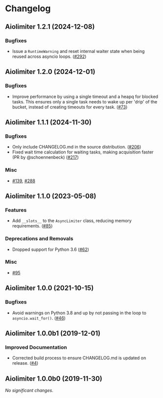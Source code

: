 # Changelog

<!--
    You should *NOT* be adding new change log entries to this file, this
    file is managed by towncrier. You *may* edit previous change logs to
    fix problems like typo corrections or such.
    To add a new change log entry, please see
    https://pip.pypa.io/en/latest/development/contributing/#news-entries
    we named the news folder "changelog.d", and use Markdown to format
    entries.

    WARNING: Don't drop the next directive!
-->

<!-- Towncrier release notes start -->

## Aiolimiter 1.2.1 (2024-12-08)


### Bugfixes

- Issue a `RuntimeWarning` and reset internal waiter state when being reused across asyncio loops. ([#292](https://github.com/mjpieters/aiolimiter/issues/292))


## Aiolimiter 1.2.0 (2024-12-01)


### Bugfixes

- Improve performance by using a single timeout and a heapq for blocked tasks.
  This ensures only a single task needs to wake up per 'drip' of the bucket,
  instead of creating timeouts for every task. ([#73](https://github.com/mjpieters/aiolimiter/issues/73))


## Aiolimiter 1.1.1 (2024-11-30)


### Bugfixes

- Only include CHANGELOG.md in the source distribution. ([#206](https://github.com/mjpieters/aiolimiter/issues/206))
- Fixed wait time calculation for waiting tasks, making acquisition faster (PR by @schoennenbeck) ([#217](https://github.com/mjpieters/aiolimiter/issues/217))



### Misc

- [#139](https://github.com/mjpieters/aiolimiter/issues/139), [#288](https://github.com/mjpieters/aiolimiter/issues/288)


## Aiolimiter 1.1.0 (2023-05-08)



### Features

- Add ``__slots__`` to the ``AsyncLimiter`` class, reducing memory requirements. ([#85](https://github.com/mjpieters/aiolimiter/issues/85))



### Deprecations and Removals

- Dropped support for Python 3.6 ([#62](https://github.com/mjpieters/aiolimiter/issues/62))



### Misc

- [#95](https://github.com/mjpieters/aiolimiter/issues/95)


## Aiolimiter 1.0.0 (2021-10-15)

### Bugfixes

- Avoid warnings on Python 3.8 and up by not passing in the loop to
  ``asyncio.wait_for()``. ([#46](https://github.com/mjpieters/aiolimiter/issues/46))


## Aiolimiter 1.0.0b1 (2019-12-01)

### Improved Documentation

- Corrected build process to ensure CHANGELOG.md is updated on release. ([#4](https://github.com/mjpieters/aiolimiter/issues/4))


## Aiolimiter 1.0.0b0 (2019-11-30)

_No significant changes_.
